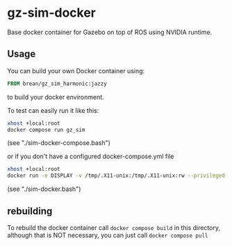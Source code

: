 # gz-sim-docker
Base docker container for Gazebo on top of ROS using NVIDIA runtime.

## Usage
You can build your own Docker container using:
```Dockerfile
FROM brean/gz_sim_harmonic:jazzy
```
to build your docker environment.

To test can easily run it like this:
```bash
xhost +local:root
docker compose run gz_sim
```
(see "./sim-docker-compose.bash")

or if you don't have a configured docker-compose.yml file
```bash
xhost +local:root
docker run -e DISPLAY -v /tmp/.X11-unix:/tmp/.X11-unix:rw --privileged brean/gz_sim:harmonic-jazzy
```
(see "./sim-docker.bash")

## rebuilding
To rebuild the docker container call `docker compose build` in this directory, 
although that is NOT necessary, you can just call `docker compose pull`